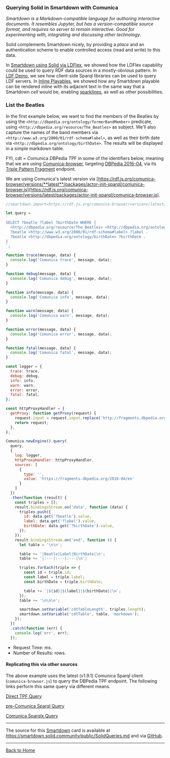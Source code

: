 ### Querying Solid in Smartdown with Comunica

*Smartdown is a Markdown-compatible language for authoring interactive documents. It resembles Jupyter, but has a version-compatible source format, and requires no server to remain interactive. Good for experimenting with, integrating and discussing other technology*.

Solid complements Smartdown nicely, by providing a *place* and an authentication scheme to enable controlled access (read and write) to this data.

In [Smartdown using Solid via LDFlex](:/public/SolidLDFlex.md), we showed how the LDFlex capability could be used to query RDF data sources in a mostly-obvious pattern. In [LDF Demo](:@/public/SolidLDFlex.md), we see how client-side Sparql libraries can be used to query LDF servers. In [Inline Playables](:@/public/Inlines.md), we showed how any Smartdown playable can be rendered *inline* with its adjacent text in the same way that a Smartdown *cell* would be, enabling [sparklines](https://en.wikipedia.org/wiki/Sparkline), as well as other possibilities.

### List the Beatles

In the first example below, we want to find the members of the Beatles by using the `<http://dbpedia.org/ontology/formerBandMember>` predicate, using `<http://dbpedia.org/resource/The_Beatles>` as subject. We'll also capture the names of the band members via `<http://www.w3.org/2000/01/rdf-schema#label>`, as well as their birth date via `<http://dbpedia.org/ontology/birthDate>`. The results will be displayed in a simple markdown table.

FYI, cdt = *C*omunica *D*BPedia *T*PF in some of the identifiers below, meaning that we are using [Comunica-browser](https://rdf.js.org/comunica-browser/), targeting [DBPedia 2016-04](https://fragments.dbpedia.org/2016-04/en), via its [Triple Pattern Fragment](https://linkeddatafragments.org/in-depth/#tpf) endpoint.

We are using Comunica's latest version via [https://rdf.js.org/comunica-browser/versions/**latest**/packages/actor-init-sparql/comunica-browser.js](https://rdf.js.org/comunica-browser/versions/latest/packages/actor-init-sparql/comunica-browser.js).


```javascript /playable/autoplay
//smartdown.import=https://rdf.js.org/comunica-browser/versions/latest/packages/actor-init-sparql/comunica-browser.js

let query =
`
SELECT ?beatle ?label ?birthDate WHERE {
  <http://dbpedia.org/resource/The_Beatles> <http://dbpedia.org/ontology/formerBandMember> ?beatle .
  ?beatle <http://www.w3.org/2000/01/rdf-schema#label> ?label .
  ?beatle <http://dbpedia.org/ontology/birthDate> ?birthDate .
}
`;

function trace(message, data) {
  console.log('Comunica trace', message, data);
}

function debug(message, data) {
  console.log('Comunica debug', message, data);
}

function info(message, data) {
  console.log('Comunica info', message, data);
}

function warn(message, data) {
  console.log('Comunica warn', message, data);
}

function error(message, data) {
  console.log('Comunica error', message, data);
}

function fatal(message, data) {
  console.log('Comunica fatal', message, data);
}

const logger = {
  trace: trace,
  debug: debug,
  info: info,
  warn: warn,
  error: error,
  fatal: fatal,
};

const httpProxyHandler = {
  getProxy: function getProxy(request) {
    request.input = request.input.replace('http://fragments.dbpedia.org', 'https://fragments.dbpedia.org');
    return request;
  },
};

Comunica.newEngine().query(
  query,
  {
    log: logger,
    httpProxyHandler: httpProxyHandler,
    sources: [
      {
        type: '',
        value: 'https://fragments.dbpedia.org/2016-04/en'
      }
    ]
  })
  .then(function (result) {
    const triples = [];
    result.bindingsStream.on('data', function (data) {
      triples.push({
        id: data.get('?beatle').value,
        label: data.get('?label').value,
        birthDate: data.get('?birthDate').value,
      });
    });
    result.bindingsStream.on('end', function () {
      let table = '\n\n';

      table += '|Beatle|Label|BirthDate|\n';
      table += '|:---|:---|:---|\n';

      triples.forEach(triple => {
        const id = triple.id;
        const label = triple.label;
        const birthDate = triple.birthDate;

        table += `|${id}|${label}|${birthDate}|\n`;
      });
      table += '\n\n\n';

      smartdown.setVariable('cdtTableLength', triples.length);
      smartdown.setVariable('cdtTable', table, 'markdown');
    });
  })
  .catch(function (err) {
    console.log('err', err);
  });
```

- Request Time: [](:!cdtTime)ms.
- Number of Results: [](:!cdtTableLength)rows.

[](:!cdtTable|markdown)

#### Replicating this via other sources

The above example uses the latest (v1.9.1) Comunica Sparql client (`comunica-browser.js`) to query the DBPedia TPF endpoint. The following links perform this same query via different means.

[Direct TPF Query](http://fragments.dbpedia.org/2016-04/en?subject=http%3A%2F%2Fdbpedia.org%2Fresource%2FThe_Beatles&predicate=http%3A%2F%2Fdbpedia.org%2Fontology%2FformerBandMember&object=)

[pre-Comunica Sparql Query](http://client.linkeddatafragments.org/#datasources=http%3A%2F%2Ffragments.dbpedia.org%2F2016-04%2Fen&query=SELECT%20%3Flabel%20WHERE%20%7B%0A%20%20%3Chttp%3A%2F%2Fdbpedia.org%2Fresource%2FThe_Beatles%3E%20%3Chttp%3A%2F%2Fdbpedia.org%2Fontology%2FformerBandMember%3E%20%3Fbeatle%20.%0A%20%20%3Fbeatle%20%3Chttp%3A%2F%2Fwww.w3.org%2F2000%2F01%2Frdf-schema%23label%3E%20%3Flabel.%0A%7D)

[Comunica Sparqlx Query](http://query.linkeddatafragments.org/#transientDatasources=http%3A%2F%2Ffragments.dbpedia.org%2F2016-04%2Fen&query=SELECT%20%3Flabel%20WHERE%20%7B%0A%20%20%3Chttp%3A%2F%2Fdbpedia.org%2Fresource%2FThe_Beatles%3E%20%3Chttp%3A%2F%2Fdbpedia.org%2Fontology%2FformerBandMember%3E%20%3Fbeatle%20.%0A%20%20%3Fbeatle%20%3Chttp%3A%2F%2Fwww.w3.org%2F2000%2F01%2Frdf-schema%23label%3E%20%3Flabel%20.%0A%7D)

---

The source for this [Smartdown](https://smartdown.io) card is available at https://smartdown.solid.community/public/SolidQueries.md and via [GitHub](https://github.com/smartdown/solid/blob/master/public/SolidQueries.md).

---

[Back to Home](:@/public/Home.md)





